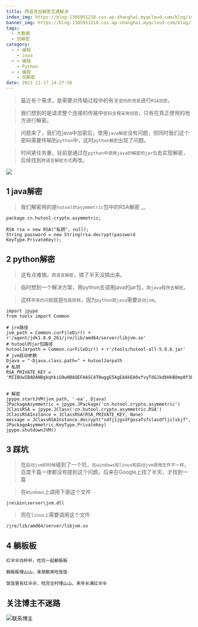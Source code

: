 ```yaml
---
title: 跨语言加解密互通解决
index_img: https://blog-1305951218.cos.ap-shanghai.myqcloud.com/blog/image/articleBg/1(101).jpg
banner_img: https://blog-1305951218.cos.ap-shanghai.myqcloud.com/blog/image/articleBg/1(101).jpg
tags:
  - 大数据
  - 加解密
category:
  - - 编程
    - Java
  - - 编程
    - Python
  - - 编程
    - 加解密
date: 2021-11-17 14:27:58
---
```


> 最近有个需求，是需要对传输过程中的有关`密码的信息`进行`RSA加密`。

> 我们想到的是请求整个连接的传输中`密码全程采用加密`，只有在真正使用的地方进行解密。

> 问题来了，我们在java中加密后，使用`java解密`没有问题，但同时我们这个密码需要传输到`python`中，这时`python解密`出现了问题。

> 时间紧任务重，目前是通过在`python中调用java的解密的jar包`去实现解密，后续找到`跨语言解密方式`再改。

<!-- more -->

![](https://blog-1305951218.cos.ap-shanghai.myqcloud.com/blog/image/icon/touBuYinDaoGuanZhu.gif)
## 1 java解密

> 我们解密用的是`hutool的asymmetric`包中的RSA解密
__
```shell
package cn.hutool.crypto.asymmetric;

RSA rsa = new RSA("私钥", null);
String password = new String(rsa.decrypt(password KeyType.PrivateKey));
```

## 2 python解密

> 这有点难搞，`跨语言解密`，搞了半天没搞出来。

> 临时想到一个解决方案，用python去调用java的jar包，`跑java程序去解密`。

> 这样`带来的问题`就是`性能损耗`，因为`python跑java`需要`启动jvm`。 

```shell
import jpype
from tools import Common

# jre路径
jvm_path = Common.curFileDir() + r'/agent/jdk1.8.0_261/jre/lib/amd64/server/libjvm.so'
# hutool的jar包路径
hutoolJarpath = Common.curFileDir() + r'/tools/hutool-all-5.0.6.jar'
# jvm启动参数
Djava = "-Djava.class.path=" + hutoolJarpath
# 私钥
RSA_PRIVATE_KEY = 'MIIBUwIBADANBgkqhkiG9w0BAQEFAASCAT0wggE5AgEAAkEA0vfvyTdGJkdbHkB8mp0f3FE0GYP3AYPaJF7jUd1M0XxFSE2ceK3k2kw20YvQ09NJKk+OMjWQl9WitG9pB6tSCQIDAQABAkA2SimBrWC2/wvauBuYqjCFwLvYiRYqZKThUS3MZlebXJiLB+Ue/gUifAAKIg1avttUZsHBHrop4qfJCwAI0+YRAiEA+W3NK/RaXtnRqmoUUkb59zsZUBLpvZgQPfj1MhyHDz0CIQDYhsAhPJ3mgS64NbUZmGWuuNKp5coY2GIj/zYDMJp6vQIgUueLFXv/eZ1ekgz2Oi67MNCk5jeTF2BurZqNLR3MSmUCIFT3Q6uHMtsB9Eha4u7hS31tj1UWE+D+ADzp59MGnoftAiBeHT7gDMuqeJHPL4b+kC+gzV4FGTfhR9q3tTbklZkD2A=='


# 解密
jpype.startJVM(jvm_path, '-ea', Djava)
JPackageAsymmetric = jpype.JPackage('cn.hutool.crypto.asymmetric')
JClassRSA = jpype.JClass('cn.hutool.crypto.asymmetric.RSA')
JClassRSAInstance = JClassRSA(RSA_PRIVATE_KEY, None)
message = JClassRSAInstance.decrypt("sdfjijgsdfgosafsfslasdfljilskjf", JPackageAsymmetric.KeyType.PrivateKey)
jpype.shutdownJVM()

```

## 3 踩坑

> 在`启动jvm的时候`碰到了一个坑，`在windows和linux和启动jvm调用文件不一样`，百度千篇一律都没有提到这个问题，后来在Google上找了半天，才找到一篇

> 在`Windows`上调用下面这个文件

```shell
jre\bin\server\jvm.dll
```

> 而在`linux上`需要调用这个文件

```shell
/jre/lib/amd64/server/libjvm.so
```

## 4 躺板板

`红伞伞白杆杆，吃完一起躺板板`

`躺板板埋山山，亲朋都来吃饭饭`

`饭饭里有红伞伞，吃完全村埋山山，来年长满红伞伞`

## 关注博主不迷路
![联系博主](https://blog-1305951218.cos.ap-shanghai.myqcloud.com/blog/image/icon/wechatFindMeNew.png)
